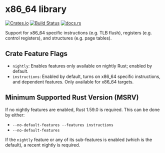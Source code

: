 # x86_64 library

[![Crates.io](https://img.shields.io/crates/v/x86_64)](https://crates.io/crates/x86_64)
[![Build Status](https://github.com/rust-osdev/x86_64/workflows/Build/badge.svg)](https://github.com/rust-osdev/x86_64/actions?query=workflow%3ABuild) [![docs.rs](https://img.shields.io/badge/docs.rs-documentation-green.svg)](https://docs.rs/x86_64)

Support for x86_64 specific instructions (e.g. TLB flush), registers (e.g. control registers), and structures (e.g. page tables).

## Crate Feature Flags

* `nightly`: Enables features only available on nightly Rust; enabled by default.
* `instructions`: Enabled by default, turns on x86\_64 specific instructions, and dependent features. Only available for x86\_64 targets.

## Minimum Supported Rust Version (MSRV)

If no nightly features are enabled, Rust 1.59.0 is required.
This can be done by either:
  - `--no-default-features --features instructions`
  - `--no-default-features`

If the `nightly` feature or any of its sub-features is enabled (which is the
default), a recent nightly is required.

